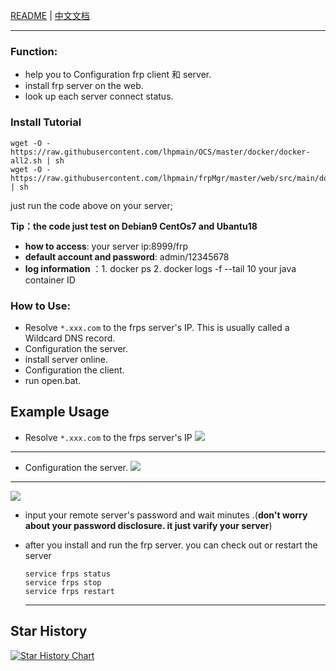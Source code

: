 [README](README.md) | [中文文档](README_zh.md)

---

### Function:

- help you to Configuration frp client 和 server.
- install frp server on the web.
- look up each server connect status.

### Install Tutorial

```shell
wget -O - https://raw.githubusercontent.com/lhpmain/OCS/master/docker/docker-all2.sh | sh
wget -O - https://raw.githubusercontent.com/lhpmain/frpMgr/master/web/src/main/docker/final/run.sh | sh
```
just run the code above on your server;

**Tip：the code just test on Debian9 CentOs7 and Ubantu18**

- **how to access**: your server ip:8999/frp 
- **default account and password**: admin/12345678
- **log information** ：1. docker ps  2. docker logs -f --tail 10 your java container ID

### How to Use:
- Resolve `*.xxx.com` to the frps server's IP. This is usually called a Wildcard DNS record.
- Configuration the server.
- install server online. 
- Configuration the client.
- run open.bat.

## Example Usage

- Resolve `*.xxx.com` to the frps server's IP
![](https://i.bmp.ovh/imgs/2019/06/b8db29874c3b85cf.png)
---
- Configuration the server.
![](https://zxx.one/imgs/2019/11/b9e77a605f309b16.png)
---
![](https://zxx.one/imgs/2019/11/537de54b7346c10b.png)
- input your remote  server's password and wait minutes .(**don't worry about your password disclosure. it just varify your server**)

- after you install and run the frp server. you can check out or restart the server 

  ```shell
  service frps status
  service frps stop
  service frps restart
  ```

  ---

## Star History

[![Star History Chart](https://api.star-history.com/svg?repos=Zo3i/frpMgr&type=Timeline)](https://star-history.com/#Zo3i/frpMgr&Timeline)

  
